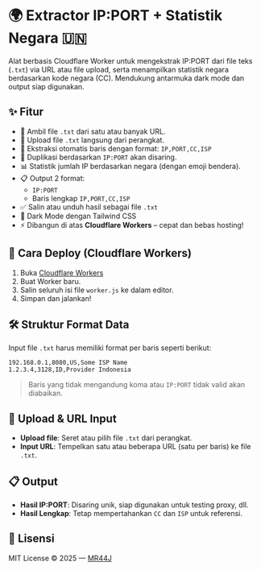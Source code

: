 # 🌍 Extractor IP:PORT + Statistik Negara 🇺🇳

Alat berbasis Cloudflare Worker untuk mengekstrak IP:PORT dari file teks (`.txt`) via URL atau file upload, serta menampilkan statistik negara berdasarkan kode negara (CC). Mendukung antarmuka dark mode dan output siap digunakan.

## ✨ Fitur

- 🔗 Ambil file `.txt` dari satu atau banyak URL.
- 📂 Upload file `.txt` langsung dari perangkat.
- 🧠 Ekstraksi otomatis baris dengan format: `IP,PORT,CC,ISP`
- 🚫 Duplikasi berdasarkan `IP:PORT` akan disaring.
- 📊 Statistik jumlah IP berdasarkan negara (dengan emoji bendera).
- 📋 Output 2 format:
  - `IP:PORT`
  - Baris lengkap `IP,PORT,CC,ISP`
- ✅ Salin atau unduh hasil sebagai file `.txt`
- 🌙 Dark Mode dengan Tailwind CSS
- ⚡ Dibangun di atas **Cloudflare Workers** – cepat dan bebas hosting!

## 🚀 Cara Deploy (Cloudflare Workers)

1. Buka [Cloudflare Workers](https://dash.cloudflare.com/)
2. Buat Worker baru.
3. Salin seluruh isi file `worker.js` ke dalam editor.
4. Simpan dan jalankan!

## 🛠 Struktur Format Data

Input file `.txt` harus memiliki format per baris seperti berikut:

```
192.168.0.1,8080,US,Some ISP Name
1.2.3.4,3128,ID,Provider Indonesia
```

> Baris yang tidak mengandung koma atau `IP:PORT` tidak valid akan diabaikan.

## 📂 Upload & URL Input

- **Upload file**: Seret atau pilih file `.txt` dari perangkat.
- **Input URL**: Tempelkan satu atau beberapa URL (satu per baris) ke file `.txt`.

## 📋 Output

- **Hasil IP:PORT**: Disaring unik, siap digunakan untuk testing proxy, dll.
- **Hasil Lengkap**: Tetap mempertahankan `CC` dan `ISP` untuk referensi.

## 📄 Lisensi

MIT License © 2025 — [MR44J](https://github.com/gopaybis)
